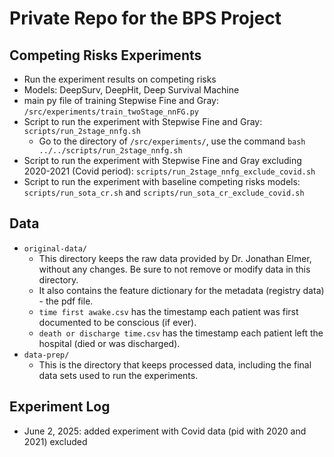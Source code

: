 # Private Repo for the BPS Project
## Competing Risks Experiments

- Run the experiment results on competing risks
- Models: DeepSurv, DeepHit, Deep Survival Machine
- main py file of training Stepwise Fine and Gray: `/src/experiments/train_twoStage_nnFG.py`
- Script to run the experiment with Stepwise Fine and Gray: `scripts/run_2stage_nnfg.sh`
    - Go to the directory of `/src/experiments/`, use the command `bash ../../scripts/run_2stage_nnfg.sh`
- Script to run the experiment with Stepwise Fine and Gray excluding 2020-2021 (Covid period): `scripts/run_2stage_nnfg_exclude_covid.sh`
- Script to run the experiment with baseline competing risks models: `scripts/run_sota_cr.sh` and `scripts/run_sota_cr_exclude_covid.sh`

## Data
- `original-data/`
    - This directory keeps the raw data provided by Dr. Jonathan Elmer, without any changes. Be sure to not remove or modify data in this directory.
    - It also contains the feature dictionary for the metadata (registry data) - the pdf file.
    - `time first awake.csv` has the timestamp each patient was first documented to be conscious (if ever).
    - `death or discharge time.csv` has the timestamp each patient left the hospital (died or was discharged).
- `data-prep/`
    - This is the directory that keeps processed data, including the final data sets used to run the experiments.


    

## Experiment Log
- June 2, 2025: added experiment with Covid data (pid with 2020 and 2021) excluded

